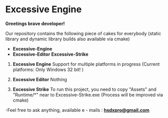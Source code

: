Excessive Engine
================

**Greetings brave developer!**

Our repository contains the following piece of cakes for everybody 
(static library and dynamic library builds also available via cmake)
- **Excessive-Engine**
- **Excessive-Editor** 
**Excessive-Strike**

1. **Excessive Engine**
Support for multiple platforms in progress (Current platforms: Only Windows 32 bit! )

2. **Excessive Editor**
Nothing

3. **Excessive Strike**
To run this project, you need to copy "Assets" and "Runtime/*" near to Excessive-Strike.exe  (Process will be improved via cmake)

-Feel free to ask anything, available e - mails :
**hsdxpro@gmail.com**
